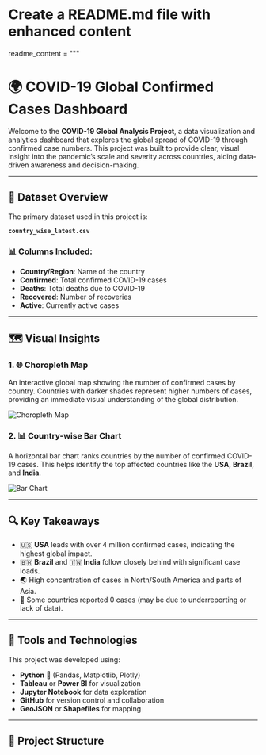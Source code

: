 # Create a README.md file with enhanced content

readme_content = """

# 🌍 COVID-19 Global Confirmed Cases Dashboard

Welcome to the **COVID-19 Global Analysis Project**, a data visualization and analytics dashboard that explores the global spread of COVID-19 through confirmed case numbers. This project was built to provide clear, visual insight into the pandemic’s scale and severity across countries, aiding data-driven awareness and decision-making.

---

## 📁 Dataset Overview

The primary dataset used in this project is:

**`country_wise_latest.csv`**

### 📊 Columns Included:

- **Country/Region**: Name of the country
- **Confirmed**: Total confirmed COVID-19 cases
- **Deaths**: Total deaths due to COVID-19
- **Recovered**: Number of recoveries
- **Active**: Currently active cases

---

## 🗺️ Visual Insights

### 1. 🌐 Choropleth Map

An interactive global map showing the number of confirmed cases by country. Countries with darker shades represent higher numbers of cases, providing an immediate visual understanding of the global distribution.

![Choropleth Map](d0ec2f45-2143-4a14-8851-52675876874d.png)

### 2. 📊 Country-wise Bar Chart

A horizontal bar chart ranks countries by the number of confirmed COVID-19 cases. This helps identify the top affected countries like the **USA**, **Brazil**, and **India**.

![Bar Chart](1767bd4d-fb7f-4638-9490-fe576673ff67.png)

---

## 🔍 Key Takeaways

- 🇺🇸 **USA** leads with over 4 million confirmed cases, indicating the highest global impact.
- 🇧🇷 **Brazil** and 🇮🇳 **India** follow closely behind with significant case loads.
- 🌏 High concentration of cases in North/South America and parts of Asia.
- 🧪 Some countries reported 0 cases (may be due to underreporting or lack of data).

---

## 🧰 Tools and Technologies

This project was developed using:

- **Python** 🐍 (Pandas, Matplotlib, Plotly)
- **Tableau** or **Power BI** for visualization
- **Jupyter Notebook** for data exploration
- **GitHub** for version control and collaboration
- **GeoJSON** or **Shapefiles** for mapping

---

## 📂 Project Structure
